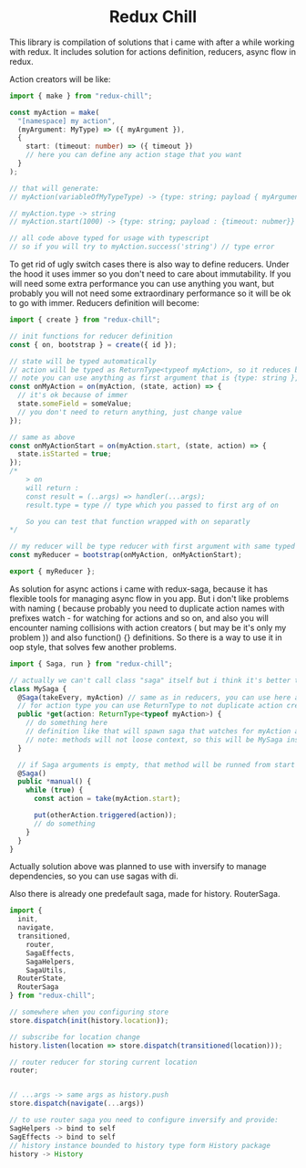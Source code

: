 <h1 align='center'>
	Redux Chill
</h1>

This library is compilation of solutions that i came with after a while working with redux. It includes solution for actions definition, reducers, async flow in redux.

Action creators will be like:

```typescript
import { make } from "redux-chill";

const myAction = make(
  "[namespace] my action",
  (myArgument: MyType) => ({ myArgument }),
  {
    start: (timeout: number) => ({ timeout })
    // here you can define any action stage that you want
  }
);

// that will generate:
// myAction(variableOfMyTypeType) -> {type: string; payload { myArgument: MyType }}

// myAction.type -> string
// myAction.start(1000) -> {type: string; payload : {timeout: nubmer}}

// all code above typed for usage with typescript
// so if you will try to myAction.success('string') // type error
```

To get rid of ugly switch cases there is also way to define reducers. Under the hood it uses immer so you don't need to care about immutability. If you will need some extra performance you can use anything you want, but probably you will not need some extraordinary performance so it will be ok to go with immer.
Reducers definition will become:

```typescript
import { create } from "redux-chill";

// init functions for reducer definition
const { on, bootstrap } = create({ id });

// state will be typed automatically
// action will be typed as ReturnType<typeof myAction>, so it reduces boilerplate
// note you can use anything as first argument that is {type: string }, but will lose auto typing of action argument
const onMyAction = on(myAction, (state, action) => {
  // it's ok because of immer
  state.someField = someValue;
  // you don't need to return anything, just change value
});

// same as above
const onMyActionStart = on(myAction.start, (state, action) => {
  state.isStarted = true;
});
/*
	> on
	will return :
	const result = (..args) => handler(...args);
	result.type = type // type which you passed to first arg of on

	So you can test that function wrapped with on separatly
*/

// my reducer will be type reducer with first argument with same typed that you defined in create above
const myReducer = bootstrap(onMyAction, onMyActionStart);

export { myReducer };
```

As solution for async actions i came with redux-saga, because it has flexible tools for managing async flow in you app. But i don't like problems with naming ( because probably you need to duplicate action names with prefixes watch - for watching for actions and so on, and also you will encounter naming collisions with action creators ( but may be it's only my problem )) and also function() {} definitions. So there is a way to use it in oop style, that solves few another problems.

```typescript
import { Saga, run } from "redux-chill";

// actually we can't call class "saga" itself but i think it's better to mark it somehow to differ it from another classes
class MySaga {
  @Saga(takeEvery, myAction) // same as in reducers, you can use here anything like {type: string} and default takeEvery/latest pattern type
  // for action type you can use ReturnType to not duplicate action creator return type somewhere, but if you have solition to make it auto like in reducers ping me!
  public *get(action: ReturnType<typeof myAction>) {
    // do something here
    // definition like that will spawn saga that watches for myAction and calls get method on match
    // note: methods will not loose context, so this will be MySaga instance, so you can use some class methods and properties
  }

  // if Saga arguments is empty, that method will be runned from start
  @Saga()
  public *manual() {
    while (true) {
      const action = take(myAction.start);

      put(otherAction.triggered(action));
      // do something
    }
  }
}
```

Actually solution above was planned to use with inversify to manage dependencies, so you can use sagas with di.

Also there is already one predefault saga, made for history.
RouterSaga.

```typescript
import {
  init,
  navigate,
  transitioned,
	router,
	SagaEffects,
	SagaHelpers,
	SagaUtils,
  RouterState,
  RouterSaga
} from "redux-chill";

// somewhere when you configuring store
store.dispatch(init(history.location));

// subscribe for location change
history.listen(location => store.dispatch(transitioned(location)));

// router reducer for storing current location
router;


// ...args -> same args as history.push
store.dispatch(navigate(...args))

// to use router saga you need to configure inversify and provide:
SagHelpers -> bind to self
SagEffects -> bind to self
// history instance bounded to history type form History package
history -> History
```
